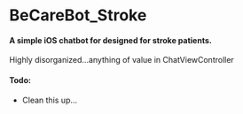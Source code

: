 # BeCareBot_Stroke
#### A simple iOS chatbot for designed for stroke patients.
Highly disorganized...anything of value in ChatViewController

#### Todo:
- Clean this up...